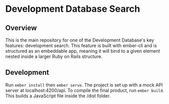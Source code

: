# Development Database Search

## Overview

This is the main repository for one of the Development Database's key features: development search. This feature is built with ember-cli and is structured as an embeddable app, meaning it will bind to a given element nested inside a larger Ruby on Rails structure.

## Development

Run `ember install` then `ember serve`. The project is set up with a mock API server at localhost:4200/api. To compile the final product, run `ember build`. This builds a JavaScript file inside the /dist folder. 
